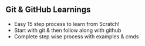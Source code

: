 ## Git & GitHub Learnings

- Easy 15 step process to learn from Scratch!
- Start with git & then follow along with github
- Complete step wise process with examples & cmds
